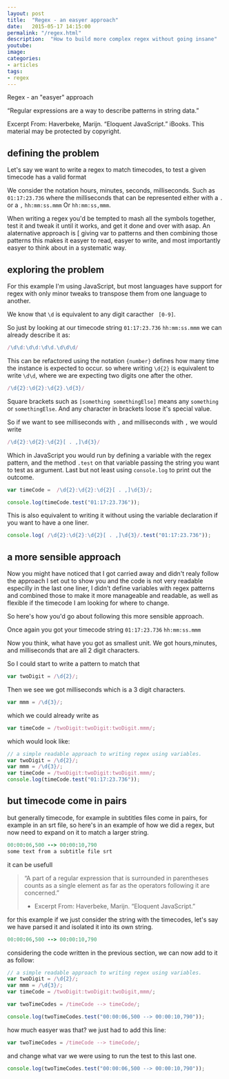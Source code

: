 ```yaml
---
layout: post
title:  "Regex - an easyer approach"
date:   2015-05-17 14:15:00
permalink: "/regex.html"
description:  "How to build more complex regex without going insane"
youtube: 
image: 
categories: 
- articles
tags:
- regex
---
```


Regex - an "easyer" approach

“Regular expressions are a way to describe patterns in string data.”

Excerpt From: Haverbeke, Marijn. “Eloquent JavaScript.” iBooks. 
This material may be protected by copyright.

## defining the problem
Let's say we want to write a regex to match timecodes, to test a given timecode has a valid format

We consider the notation hours, minutes, seconds, milliseconds.
Such as `01:17:23.736`  where the milliseconds that can be represented either with a `.` or a `,`  `hh:mm:ss.mmm`  Or `hh:mm:ss,mmm`.

When writing a regex you'd be tempted to mash all the symbols together, test it and tweak it until it works, and get it done and over with asap. An alaternative approach is [ giving var to patterns and then combining those patterns this makes it easyer to read, easyer to write, and most importantly easyer to think about in a systematic way.

## exploring the problem

For this example I'm using JavaScript, but most languages have support for regex with only minor tweaks to transpose them from one language to another.

We know that  `\d` is equivalent to any digit caracther ` [0-9]`.

So just by looking at our timecode string `01:17:23.736`  `hh:mm:ss.mmm` we can already describe it as:

```javascript
/\d\d:\d\d:\d\d.\d\d\d/
```

This can be refactored using the notation `{number}` defines how many time the instance is expected to occur. so where writing `\d{2}` is equivalent to write `\d\d`, where we are expecting two digits one after the other.

```javascript
/\d{2}:\d{2}:\d{2}.\d{3}/
```

Square brackets such as `[something somethingElse]` means any `something` or `somethingElse`. And any character in brackets loose it's special value.

So if we want to see milliseconds with `,` and milliseconds with `,` we would write 


```javascript
/\d{2}:\d{2}:\d{2}[ . ,]\d{3}/
```

Which in JavaScript you would run by defining a variable with the regex pattern, and the method `.test` on that variable passing the string you want to test as argument.  Last but not least using `console.log` to print out the outcome.

```javascript
var timeCode =  /\d{2}:\d{2}:\d{2}[ . ,]\d{3}/;

console.log(timeCode.test("01:17:23.736"));
```

This is also equivalent to writing it without using the variable declaration if you want to have a one liner.

```javascript
console.log( /\d{2}:\d{2}:\d{2}[ . ,]\d{3}/.test("01:17:23.736"));
```
## a more sensible approach

Now you might have noticed that I got carried away and didn't realy follow the approach I set out to show you and the code is not very readable especilly in the last one liner, I didn't define variables with regex patterns and combined those to make it more manageable and readable, as well as flexible if the timecode I am looking for where to change.

So here's how you'd go about following this more sensible approach.

Once again you got your  timecode string `01:17:23.736`  `hh:mm:ss.mmm` 


Now you think, what have you got as smallest unit. We got hours,minutes, and milliseconds that are all 2 digit characters.

So I could start to write a pattern to match that

```javascript
var twoDigit = /\d{2}/;
```
Then we see we got milliseconds which is a 3 digit characters.

```javascript
var mmm = /\d{3}/;
```

which we could already write as 

```javascript
var timeCode = /twoDigit:twoDigit:twoDigit.mmm/;
```

which would look like:

```javascript
// a simple readable approach to writing regex using variables.
var twoDigit = /\d{2}/;
var mmm = /\d{3}/;
var timeCode = /twoDigit:twoDigit:twoDigit.mmm/;
console.log(timeCode.test("01:17:23.736"));
```

## but timecode come in pairs
but generally timecode, for example in subtitles files come in pairs, for example in an srt file, so here's in an example of how we did a regex, but now need to expand on it to match a larger string.

```ruby
00:00:06,500 --> 00:00:10,790
some text from a subtitle file srt 
```

it can be usefull 

>“A part of a regular expression that is surrounded in parentheses counts as a single element as far as the operators following it are concerned.”
>	- Excerpt From: Haverbeke, Marijn. “Eloquent JavaScript.”


for this example if we just consider the string with the timecodes, let's say we have parsed it and isolated it into its own string.

```ruby
00:00:06,500 --> 00:00:10,790
```

considering the code written in the previous section, we can now add to it as follow:


```javascript
// a simple readable approach to writing regex using variables.
var twoDigit = /\d{2}/;
var mmm = /\d{3}/;
var timeCode = /twoDigit:twoDigit:twoDigit,mmm/;

var twoTimeCodes = /timeCode --> timeCode/;

console.log(twoTimeCodes.test("00:00:06,500 --> 00:00:10,790"));
```

how much easyer was that? we just had to add this line:

```javascript
var twoTimeCodes = /timeCode --> timeCode/;
```

and change what var we were using to run the test to this last one.

```javascript
console.log(twoTimeCodes.test("00:00:06,500 --> 00:00:10,790"));
```